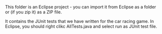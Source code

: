 This folder is an Eclipse project - you can import it from Eclipse as a folder or (if you zip it) as a ZIP file.

It contains the JUnit tests that we have written for the car racing game.
In Eclipse, you should right clikc AllTests.java and select run as JUnit test file.



